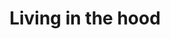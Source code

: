 ---
tag: living-in-the-hood
title: Living in the hood
description: These posts are a collection of my experiences growing up in the ghetto.
hero:
  label: Living in the hood
  heading: My experiences living in the hood
  text_markdown:
page_blocks:
  - _id: block_rich_text
    alignment:
    text_markdown: >-
      If you’ve ever wondered what it’s like living in the hood, the first thing
      I can tell you is that you should consider yourself lucky that you only
      get to wonder. I grew up in 2 different inner-city housing projects in the
      city of Pittsburgh.


      Pittsburgh doesn’t have some of the notorious hoods or housing projects
      like New York or Los Angeles, but it was still a pretty rough time full of
      all the trappings of the ghetto:


      * Crackheads

      * Drug dealers

      * Constant gunshots

      * Shootings

      * Drive-bys

      * Robberies


      I grew up in the 80s and 90s when crack was big and all the gangsters—just
      the Bloods and Crips, along with a few smaller attempts at start-ups in my
      city—were battling over the street corners and not only killing
      themselves, but killing other innocents as well.


      In fact, one of my earliest memories is watching a kid get run over by a
      car in a police pursuit. I was only 3.


      The articles here dive deep into my personal experiences growing up in the
      projects. Some of those experiences I wish I never had and others I’ve
      used to make a better life for myself, but they’re all part of who I am.


      ## Living in the hood makes you mentally tough


      Living in the hood forces you to confront reality. I grew up way too fast,
      but I had to because I didn’t have anyone to protect me from the harsh
      realities of life. So I had to protect myself.


      ### No one gives a shit about you


      One of the first things I learned was “No One Gives A Shit About You”.
      That article makes some people sad that I developed that outlook on life,
      but I believe this embracing this truth is an advantage.


      What I learned is that all love is transactional—even the love you get
      from your mother, which should be unconditional, often has conditions put
      on it. Especially if your mother is dysfunctional.


      ***Read&nbsp;[No one gives a shit about
      you](/no-one-gives-a-shit-about-you/)***


      ### Life’s not fair


      Until I got to high school, I went to school with mostly other poor black
      people. My high school was across town with middle-class white people. It
      was the first time in my life that I spent so much time around so many
      people so much better off than me.


      However, just because they had more advantages than me didn’t mean that I
      would let myself underperform and become just another stereotype. I learn
      from that experience that life isn’t fair. I wrote more in-depth about
      that idea that you can read here—&gt;Life’s not fair


      ***Read: [Life's not fair](/life-isnt-fair/)***


      ### How to be street smart


      I was never a guy who hustled or did street stuff, but I had to navigate
      that environment to keep myself safe. When you grow up on the street, you
      learn how to read people and navigate human nature. It was often a matter
      of life or death.


      In this breakdown of my process and approach to becoming street smart.
      While I’m not naive enough to think that an article can make you street
      smart, it can prime you to look for opportunities to develop that side of
      your intuition.


      ***Read: [7 ways to be street smart](/how-to-be-street-smart/)***


      ### How to give tough love


      Part of being mentally tough is having the ability to be tough on others
      when they need it. However, you can’t just go in there with guns blazing,
      saying anything that comes to mind. There is a way to be tactful yet
      respectful.


      Still, a lot of people are too soft and sheltered to ever receive tough
      love. If I ever wanted to make it out of my situation, I had to be
      comfortable keeping it real and being a straight shooter. This article
      teaches what I learned about talking directly to people, even in a harsh
      environment like the hood, and still getting results


      ***Read&nbsp;[How to give tough love](/tough-love/)***


      ### The 7 benefits of having a rough childhood


      Growing up in the at-risk youth demographic isn’t all negative. If you can
      take the terrible experiences you had in your childhood, learn from them,
      and use them for good, then you can have an incredible life with many
      advantages that a lot of people raised in stable homes will never get.


      ***Read:&nbsp;[The 7 benefits of having a rough
      childhood](/7-benefits-of-having-a-rough-childhood/)***


      ## Living in the hood gives you a bad relationship with money


      ### 5 reasons you’re broke: How to stop being poor


      This article tells lessons I learned from getting $55k in life insurance
      money when my father died at age 18, only to be broke again in 12 months.
      I reflect on some of the poor attitudes I had about money, along with many
      of the things I never learned about money because I grew up poor.


      ***Read: [5 reasons you’re broke: How to stop being
      poor](/stop-being-poor/)***


      ### 5 lessons from working at a homeless shelter


      Working at the homeless shelter was an illuminating experience. I’d been
      close to being homeless before, but I was always a cool guy so I never had
      problems finding roommates. I didn’t live in a nice house or anything like
      that, but I could always find shelter.


      Still, it was uncomfortable as I spent most of my 20s living paycheck to
      paycheck. Working in the homeless shelter showed me how bad it could get
      and also how quickly it could get that way.


      ***Read&nbsp;[5 lessons from working at a homeless
      shelter](/working-at-a-homeless-shelter/)***


      ## Living in the hood gets you used to dealing with crackheads


      ### 9 lessons from living by crackheads & crack dealers


      In this article, I talk about my experiences interacting with crackheads
      and drug dealers from a very young age. My sense of humor has a lot of
      crack references, and I’m sure one of the main reasons is that I used
      jokes to cope with this craziness.


      ***Read&nbsp;[9 lessons from living by crackheads & crack
      dealers](/crackhead/)***


      ### How to hustle like a crackhead


      It’s amazing what crackheads will do to get money for more crack. What’s
      even more amazing is the transformation that addicts go through when
      they’re finally able to channel that energy into something positive.


      This article breaks down the hustle of a crackhead so that you can harness
      it without ever having to smoke crack.


      ***Read&nbsp;[How to hustle like a
      crackhead](/how-to-hustle-like-a-crackhead/)***


      ### 29 crackhead quotes


      This is a collection of the most outrageous things I’ve heard crackheads
      say or have heard people say about crackheads. Hilarious but some
      interesting gems in there.


      ***Read&nbsp;[29 crackhead quotes](/crackhead-head-quotes/)***


      ### Business and life lessons The Notorious B.I.G. 10 crack commandments


      I wasn’t sure if I should put this in the money section or the crackhead
      section. The 10 crack commandments is a hip hop classic in which The
      Notorious B.I.G. gives a step-by-step playbook on how to succeed in the
      dope game.


      I break the song down to help you apply the lessons to your life and
      non-drug-related business ventures for success.


      ***Read&nbsp;[Business and life lessons The Notorious B.I.G. 10 crack
      commandments](/ten-crack-commandments-business-and-life-lessons/)***


      ## Living in the hood teaches you the value of having good parents


      ### Problems growing up with an absent father(and how to fix them)


      Fatherless households have arguably been the greatest scourge of
      low-income, inner-city, African American communities. I was raised by a
      single mom, so I know all the ways this damages and sets boys back.


      I’m fortunate that I was completely ruined, but many aren’t so lucky. In
      this article, I not only break down the stats and demonstrate why being
      raised without your father is bad, but I offer some solutions for both the
      mother and son to implement.


      ***Read&nbsp;[Problems growing up with an absent father (and how to fix
      them)](/absent-fathers/)***


      ### 6 harsh truths your parents never told you


      One of the unintended perks of growing up in a dysfunctional family is
      that you never have to worry about your parents misleading you. You
      eventually realize that everything they tell you is either lies, nonsense,
      or excuses so you learn to take none of it seriously.


      This is obviously not the case for everyone. There are some harsh truths
      about the world that your parents didn’t tell you that are essential to
      know. However, I suppose I wasn't much better off because not knowing and
      never being told resulted in the same outcome.


      ***Read&nbsp;[6 harsh truths your parents never told
      you](/harsh-truths/)***


      ### How to forgive your parents


      At the end of the day, you realize that your parents did the best job they
      could. This is hard for people to accept, but no one tries to make their
      own life worse. This means that if they never matured or were able to
      provide for you, they just never learned or developed the emotional
      strength to try.


      I’ve written a lot about my mother in newsletter. I’m fortunate to have
      learned how to forgive her for what I went through when I was growing up.
      This article explores the strategies I used to forgive my mom, which
      started my own journey of healing.


      Read How to forgive your parents


      ## Living in the hood will give you hard-earned life wisdom


      ### Is karma real? 3 life lessons from a troll


      Because of the structure of the neighborhood I grew up in, I always had a
      healthy respect for how I treated people around me. You never knew the
      extent of someone’s connections or how bad things could get for you if you
      made enemies with the wrong people. To me, this was a basic example of
      karma.


      Maybe that’s why the spiritual idea of karma is so easy for me to accept.
      In this article, I write about a rather interesting experience I had that
      demonstrated how this principle applies, even in the massive digital
      world. This is a must-read if you want to know how to make sure that you
      keep your karma right.


      ***Read [Is karma real? 3 life lessons from a troll](/is-karma-real/)***


      ### 5 things I learned growing up in the projects


      This is the article that discusses the five biggest things I’ve learned
      from growing up in the projects. The projects are a place where you are
      schooled in the hard lessons of human nature. It’s where I developed
      street smarts and manners, toughness, and fearlessness, but also humility
      and respect.


      This is a short read that will change the way you think of people who grow
      up in the ghetto. You may even wish that you had been unfortunate enough
      to have the same experience.


      ***Read [5 things I learned growing up in the projects](/the-projects/)***


      ### How to avoid a street fight, and what to do if you can’t


      This article might very well save your life. Too many people today think
      that street fights are something to be glamorized. The reality is that
      street fights almost always alter your life, and not in a positive way.


      Read this article to minimize the chances of you ever being in a street
      fight. You will also learn the most effective thing to do if you do find
      yourself backed into an alley where you have to defend your life.


      ***Read [How to avoid a street fight, and what to do if you
      can’t](/how-to-win-a-street-fight/)***


      ### Lessons from the ghetto: Willingness to fight


      Although I was a professional boxer, I’m not naturally a violent person. I
      had to learn how to push myself to a dark place where I’d be willing to
      hurt another person. It helped that I had several experiences of being
      bullied as a kid. However, the bullies in my neighborhood were seriously
      violent individuals.


      I fought a lot, not because I wanted to fight, but because I knew that I
      couldn’t get away with being in peace. So I viewed fighting as the lesser
      of two evils. They were going to harass me regardless of what I did, so I
      figured I’d at least make them pay for it.


      Read this article to learn the psychology of a victim turned victor and
      how to keep yourself from ending up in a position where people think they
      can just take advantage of you.


      ***Read [Lessons from the ghetto: willingness to
      fight](/lessons-from-the-ghetto-willingness-to-fight/)***


      &nbsp;
  - _id: posts_relevant
---